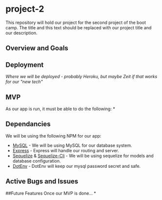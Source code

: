 # project-2
This repository will hold our project for the second project of the boot camp. The title and this text should be replaced with our project title and our description.

## Overview and Goals

## Deployment
_Where we will be deployed - probably Heroku, but maybe Zeit if that works for our "new tech"_

## MVP
As our app is run, it must be able to do the following:
* 

## Dependancies
We will be using the following NPM for our app:
* [MySQL](https://www.npmjs.com/package/mysql) - We will be using MySQL for our database system.
* [Express](https://www.npmjs.com/package/express) - Express will handle our routing and server.
* [Sequelize](https://www.npmjs.com/package/sequelize) & [Sequelize-Cli](https://www.npmjs.com/package/sequelize-cli) - We will be using sequelize for models and database configuration.
* [DotEnv](https://www.npmjs.com/package/dotenv) - DotEnv will keep our mysql password secret and safe.

## Active Bugs and Issues

##Future Features
Once our MVP is done...
* 